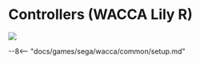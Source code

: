 # Controllers (WACCA Lily R)
<img class="header-logo" src="/img/sega/wacca/lilyr/logo.png">

--8<-- "docs/games/sega/wacca/common/setup.md"